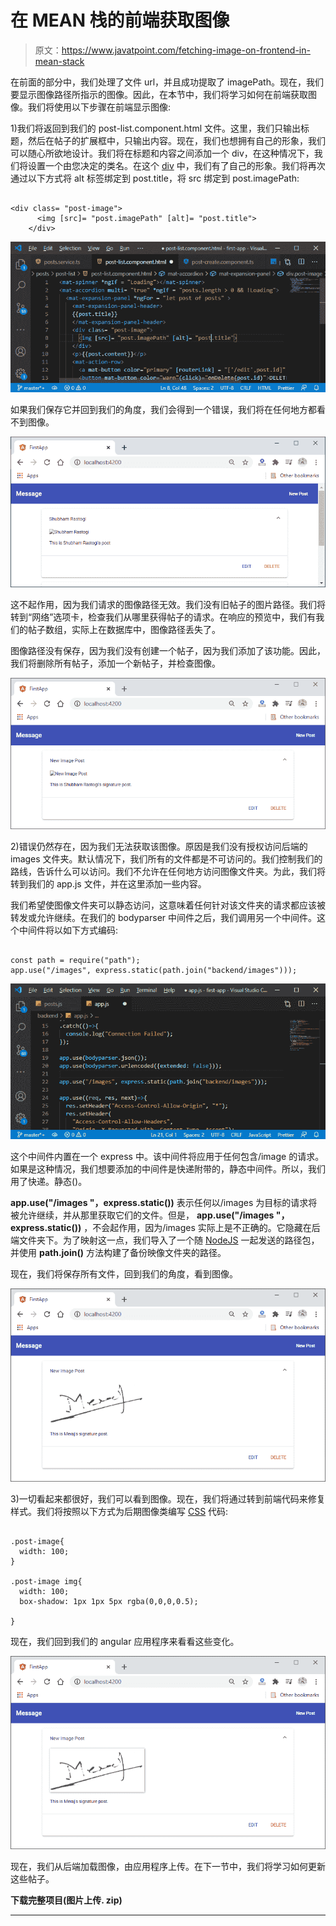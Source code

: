 # 在 MEAN 栈的前端获取图像

> 原文：<https://www.javatpoint.com/fetching-image-on-frontend-in-mean-stack>

在前面的部分中，我们处理了文件 url，并且成功提取了 imagePath。现在，我们要显示图像路径所指示的图像。因此，在本节中，我们将学习如何在前端获取图像。我们将使用以下步骤在前端显示图像:

1)我们将返回到我们的 post-list.component.html 文件。这里，我们只输出标题，然后在帖子的扩展框中，只输出内容。现在，我们也想拥有自己的形象，我们可以随心所欲地设计。我们将在标题和内容之间添加一个 div，在这种情况下，我们将设置一个由您决定的类名。在这个 [div](https://www.javatpoint.com/html-div-tag) 中，我们有了自己的形象。我们将再次通过以下方式将 alt 标签绑定到 post.title，将 src 绑定到 post.imagePath:

```

<div class= "post-image">
      <img [src]= "post.imagePath" [alt]= "post.title">
    </div>

```

![Fetching Image on the Frontend in MEAN Stack](img/0b9349da99349a99bc13e54f88519049.png)

如果我们保存它并回到我们的角度，我们会得到一个错误，我们将在任何地方都看不到图像。

![Fetching Image on the Frontend in MEAN Stack](img/2a2da1c52d885bebf06acdcdbb7b219e.png)

这不起作用，因为我们请求的图像路径无效。我们没有旧帖子的图片路径。我们将转到“网络”选项卡，检查我们从哪里获得帖子的请求。在响应的预览中，我们有我们的帖子数组，实际上在数据库中，图像路径丢失了。

图像路径没有保存，因为我们没有创建一个帖子，因为我们添加了该功能。因此，我们将删除所有帖子，添加一个新帖子，并检查图像。

![Fetching Image on the Frontend in MEAN Stack](img/0e4070ce2d3fdb02a0be3228f4cf8443.png)

2)错误仍然存在，因为我们无法获取该图像。原因是我们没有授权访问后端的 images 文件夹。默认情况下，我们所有的文件都是不可访问的。我们控制我们的路线，告诉什么可以访问。我们不允许在任何地方访问图像文件夹。为此，我们将转到我们的 app.js 文件，并在这里添加一些内容。

我们希望使图像文件夹可以静态访问，这意味着任何针对该文件夹的请求都应该被转发或允许继续。在我们的 bodyparser 中间件之后，我们调用另一个中间件。这个中间件将以如下方式编码:

```

const path = require("path");
app.use("/images", express.static(path.join("backend/images")));

```

![Fetching Image on the Frontend in MEAN Stack](img/d80a78372375dc25001829054bcbfafa.png)

这个中间件内置在一个 express 中。该中间件将应用于任何包含/image 的请求。如果是这种情况，我们想要添加的中间件是快递附带的，静态中间件。所以，我们用了快递。静态()。

**app.use("/images "，express.static())** 表示任何以/images 为目标的请求将被允许继续，并从那里获取它们的文件。但是， **app.use("/images "，express.static())** ，不会起作用，因为/images 实际上是不正确的。它隐藏在后端文件夹下。为了映射这一点，我们导入了一个随 [NodeJS](https://www.javatpoint.com/nodejs-tutorial) 一起发送的路径包，并使用 **path.join()** 方法构建了备份映像文件夹的路径。

现在，我们将保存所有文件，回到我们的角度，看到图像。

![Fetching Image on the Frontend in MEAN Stack](img/a0e33d2cfda6e53e237384e8cfb5e339.png)

3)一切看起来都很好，我们可以看到图像。现在，我们将通过转到前端代码来修复样式。我们将按照以下方式为后期图像类编写 [CSS](https://www.javatpoint.com/css-tutorial) 代码:

```

.post-image{
  width: 100;
}

.post-image img{
  width: 100;
  box-shadow: 1px 1px 5px rgba(0,0,0,0.5);

}

```

现在，我们回到我们的 angular 应用程序来看看这些变化。

![Fetching Image on the Frontend in MEAN Stack](img/546326c3ee83b033c05b51120c817999.png)

现在，我们从后端加载图像，由应用程序上传。在下一节中，我们将学习如何更新这些帖子。

**下载完整项目(图片上传. zip)**

* * *